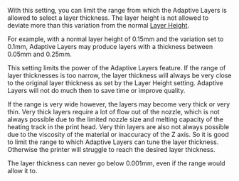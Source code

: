 With this setting, you can limit the range from which the Adaptive Layers is allowed to select a layer thickness. The layer height is not allowed to deviate more than this variation from the normal [Layer Height](layer_height.md).

For example, with a normal layer height of 0.15mm and the variation set to 0.1mm, Adaptive Layers may produce layers with a thickness between 0.05mm and 0.25mm.

This setting limits the power of the Adaptive Layers feature. If the range of layer thicknesses is too narrow, the layer thickness will always be very close to the original layer thickness as set by the Layer Height setting. Adaptive Layers will not do much then to save time or improve quality.

If the range is very wide however, the layers may become very thick or very thin. Very thick layers require a lot of flow out of the nozzle, which is not always possible due to the limited nozzle size and melting capacity of the heating track in the print head. Very thin layers are also not always possible due to the viscosity of the material or inaccuracy of the Z axis. So it is good to limit the range to which Adaptive Layers can tune the layer thickness. Otherwise the printer will struggle to reach the desired layer thickness.

The layer thickness can never go below 0.001mm, even if the range would allow it to.